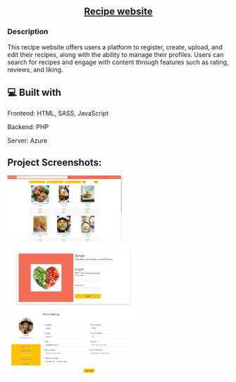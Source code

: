 
<h2 align="center"><u>Recipe website</u></h2>

###  Description
This recipe website offers users a platform to register, create, upload, and edit their recipes, along with the ability to manage their profiles. Users can search for recipes and engage with content through features such as rating, reviews, and liking.
<h2>💻 Built with</h2>
Frontend: HTML, SASS, JavaScript

Backend: PHP

Server: Azure

<h2>Project Screenshots:</h2>

<img src="https://github.com/xingr121/portfolio/blob/main/projectScreenshot/recipe-home.png" alt="screenshots" width="260" height="150">  <img src="https://github.com/xingr121/portfolio/blob/main/projectScreenshot/login.png" alt="screenshots" width="300" height="150">  <img src="https://github.com/xingr121/portfolio/blob/main/projectScreenshot/userprofile.png" alt="screenshots" width="300" height="150">

